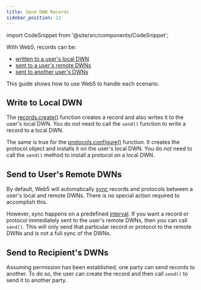 ```yaml
---
title: Send DWN Records
sidebar_position: 11
---
```


import CodeSnippet from '@site/src/components/CodeSnippet';

With Web5, records can be:
* [written to a user's local DWN](#write-to-local-dwn)
* [sent to a user's remote DWNs](#send-to-users-remote-dwns)
* [sent to another user's DWNs](#send-to-recipients-dwns)
<!--//blocked by https://github.com/TBD54566975/dwn-sdk-js/issues/550 -->
<!--* [written to a recipient's local DWN](#write-to-recipients-local-dwn)-->

This guide shows how to use Web5 to handle each scenario.

## Write to Local DWN

The [records.create()](https://tbd54566975.github.io/web5-js/classes/_web5_api.DwnApi.html#records) function creates a record and also writes it to the user's local DWN. You do _not_ need to call the `send()` function to write a record to a local DWN.

<CodeSnippet functionName="createLocalRecord" />

The same is true for the [protocols.configure()](https://tbd54566975.github.io/web5-js/classes/_web5_api.DwnApi.html#protocols) function. It creates the protocol object and installs it on the user's local DWN. You do _not_ need to call the `send()` method to install a protocol on a local DWN.

<CodeSnippet functionName="createLocalProtocol" />


<!--//blocked by https://github.com/TBD54566975/dwn-sdk-js/issues/550-->
<!--## Write to Recipient's Local DWN-->

<!--Assuming permission has been established, one party can send records to another. The records are sent to the recipient's local DWN if the `target` property is specified when creating the record. Calling `records.create()` accomplishes this, and you do _not_ need to call `send()`.-->

<!--<CodeSnippet functionName="sendLocalRecordToTarget" /> -->


## Send to User's Remote DWNs

By default, Web5 will automatically [sync](/docs/web5/decentralized-web-nodes/sync) records and protocols between a user's local and remote DWNs. There is no special action required to accomplish this.

However, sync happens on a predefined [interval](/docs/web5/decentralized-web-nodes/sync#sync-intervals). If you want a record or protocol immediately sent to the user's remote DWNs, then you can call `send()`. This will only send that particular record or protocol to the remote DWNs and is not a full sync of the DWNs.

<CodeSnippet functionName="sendRecordToRemoteDWNs" />

<CodeSnippet functionName="sendProtocolToRemoteDWNs" />


## Send to Recipient's DWNs

Assuming permission has been established, one party can send records to another. To do so, the user can create the record and then call `send()` to send it to another party.


<CodeSnippet functionName="sendRecordToDWNOfRecipient" />